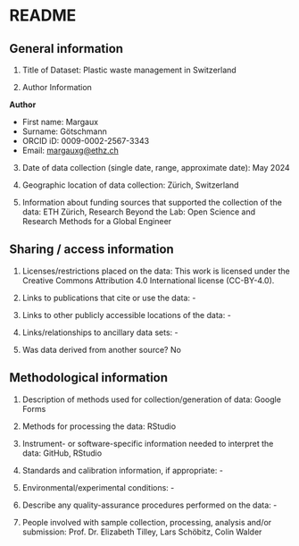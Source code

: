 # README

## General information

1.  Title of Dataset: Plastic waste management in Switzerland

2.  Author Information

**Author**

- First name: Margaux
- Surname: Götschmann
- ORCID iD: 0009-0002-2567-3343
- Email: margauxg@ethz.ch

3.  Date of data collection (single date, range, approximate date): May 2024

4.  Geographic location of data collection: Zürich, Switzerland

5.  Information about funding sources that supported the collection of
    the data: ETH Zürich, Research Beyond the Lab: Open Science and Research Methods for a Global Engineer

## Sharing / access information

1.  Licenses/restrictions placed on the data: This work is licensed under the Creative Commons Attribution 4.0 International license (CC-BY-4.0).

2.  Links to publications that cite or use the data: -

3.  Links to other publicly accessible locations of the data: -

4.  Links/relationships to ancillary data sets: -

5.  Was data derived from another source? No

## Methodological information

1.  Description of methods used for collection/generation of data: Google Forms 

2.  Methods for processing the data: RStudio

3.  Instrument- or software-specific information needed to interpret the
    data: GitHub, RStudio

4.  Standards and calibration information, if appropriate: -

5.  Environmental/experimental conditions: -

6.  Describe any quality-assurance procedures performed on the data: -

7.  People involved with sample collection, processing, analysis and/or
    submission: Prof. Dr. Elizabeth Tilley, Lars Schöbitz, Colin Walder

